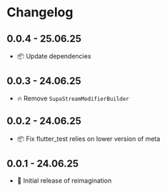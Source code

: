 # Changelog

## 0.0.4 - 25.06.25
- 📦 Update dependencies

## 0.0.3 - 24.06.25
- 🔥 Remove `SupaStreamModifierBuilder`

## 0.0.2 - 24.06.25
- 📦 Fix flutter_test relies on lower version of meta

## 0.0.1 - 24.06.25
- 🎉 Initial release of reimagination